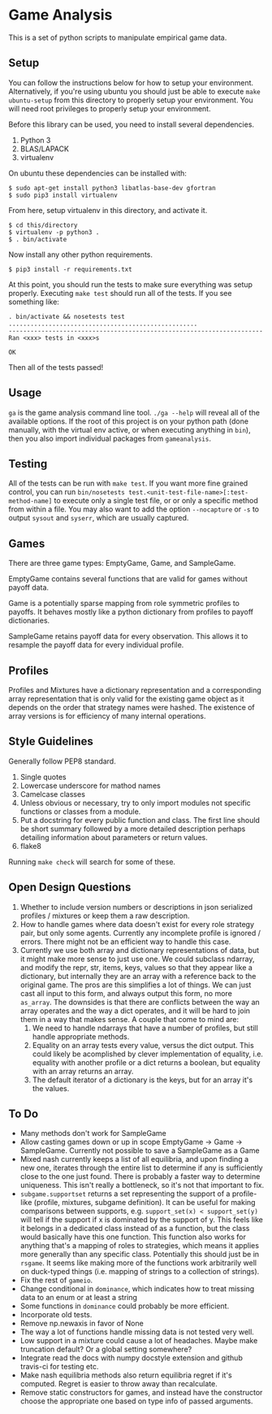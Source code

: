 Game Analysis
=============

This is a set of python scripts to manipulate empirical game data.


Setup
-----

You can follow the instructions below for how to setup your environment.
Alternatively, if you're using ubuntu you should just be able to execute `make
ubuntu-setup` from this directory to properly setup your environment. You will
need root privileges to properly setup your environment.

Before this library can be used, you need to install several dependencies.

1. Python 3
2. BLAS/LAPACK
3. virtualenv

On ubuntu these dependencies can be installed with:

```
$ sudo apt-get install python3 libatlas-base-dev gfortran
$ sudo pip3 install virtualenv
```

From here, setup virtualenv in this directory, and activate it.

```
$ cd this/directory
$ virtualenv -p python3 .
$ . bin/activate
```

Now install any other python requirements.

```
$ pip3 install -r requirements.txt
```

At this point, you should run the tests to make sure everything was setup properly. Executing `make test` should run all of the tests. If you see something like:

```
. bin/activate && nosetests test
....................................................
----------------------------------------------------------------------
Ran <xxx> tests in <xxx>s

OK
```

Then all of the tests passed!


Usage
-----

`ga` is the game analysis command line tool.
`./ga --help` will reveal all of the available options.
If the root of this project is on your python path (done manually, with the virtual env active, or when executing anything in `bin`), then you also import individual packages from `gameanalysis`.


Testing
-------

All of the tests can be run with `make test`.
If you want more fine grained control, you can run `bin/nosetests test.<unit-test-file-name>[:test-method-name]` to execute only a single test file, or or only a specific method from within a file.
You may also want to add the option `--nocapture` or `-s` to output `sysout` and `syserr`, which are usually captured.


Games
-----

There are three game types: EmptyGame, Game, and SampleGame.

EmptyGame contains several functions that are valid for games without payoff data.

Game is a potentially sparse mapping from role symmetric profiles to payoffs.
It behaves mostly like a python dictionary from profiles to payoff dictionaries.

SampleGame retains payoff data for every observation.
This allows it to resample the payoff data for every individual profile.


Profiles
--------

Profiles and Mixtures have a dictionary representation and a corresponding array representation that is only valid for the existing game object as it depends on the order that strategy names were hashed.
The existence of array versions is for efficiency of many internal operations.


Style Guidelines
----------------

Generally follow PEP8 standard.

1. Single quotes
2. Lowercase underscore for mathod names
3. Camelcase classes
4. Unless obvious or necessary, try to only import modules not specific
   functions or classes from a module.
5. Put a docstring for every public function and class. The first line should
   be short summary followed by a more detailed description perhaps detailing
   information about parameters or return values.
6. flake8

Running `make check` will search for some of these.


Open Design Questions
---------------------

1. Whether to include version numbers or descriptions in json serialized profiles / mixtures or keep them a raw description.
2. How to handle games where data doesn't exist for every role strategy pair, but only some agents.
   Currently any incomplete profile is ignored / errors.
   There might not be an efficient way to handle this case.
3. Currently we use both array and dictionary representations of data, but it might make more sense to just use one.
   We could subclass ndarray, and modify the repr, str, items, keys, values so that they appear like a dictionary, but internally they are an array with a reference back to the original game.
   The pros are this simplifies a lot of things.
   We can just cast all input to this form, and always output this form, no more `as_array`.
   The downsides is that there are conflicts between the way an array operates and the way a dict operates, and it will be hard to join them in a way that makes sense. A couple that come to mind are:
   1. We need to handle ndarrays that have a number of profiles, but still handle appropriate methods.
   2. Equality on an array tests every value, versus the dict output.
      This could likely be acomplished by clever implementation of equality, i.e. equality with another profile or a dict returns a boolean, but equality with an array returns an array.
   3. The default iterator of a dictionary is the keys, but for an array it's the values.

To Do
-----

- Many methods don't work for SampleGame
- Allow casting games down or up in scope EmptyGame -> Game -> SampleGame.
  Currently not possible to save a SampleGame as a Game
- Mixed nash currently keeps a list of all equilibria, and upon finding a new one, iterates through the entire list to determine if any is sufficiently close to the one just found.
  There is probably a faster way to determine uniqueness.
  This isn't really a bottleneck, so it's not that important to fix.
- `subgame.supportset` returns a set representing the support of a profile-like (profile, mixtures, subgame definition).
  It can be useful for making comparisons between supports, e.g. `support_set(x) < support_set(y)` will tell if the support if x is dominated by the support of y.
  This feels like it belongs in a dedicated class instead of as a function, but the class would basically have this one function.
  This function also works for anything that's a mapping of roles to strategies, which means it applies more generally than any specific class.
  Potentially this should just be in `rsgame`.
  It seems like making more of the functions work arbitrarily well on duck-typed things (i.e. mapping of strings to a collection of strings).
- Fix the rest of `gameio`.
- Change conditional in `dominance`, which indicates how to treat missing data to an enum or at least a string
- Some functions in `dominance` could probably be more efficient.
- Incorporate old tests.
- Remove np.newaxis in favor of None
- The way a lot of functions handle missing data is not tested very well.
- Low support in a mixture could cause a lot of headaches. Maybe make truncation default?
  Or a global setting somewhere?
- Integrate read the docs with numpy docstyle extension and github travis-ci for testing etc.
- Make nash equilibria methods also return equilibria regret if it's computed.
  Regret is easier to throw away than recalculate.
- Remove static constructors for games, and instead have the constructor choose
  the appropriate one based on type info of passed arguments.
